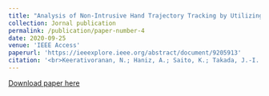 ```yaml
---
title: "Analysis of Non-Intrusive Hand Trajectory Tracking by Utilizing Micro-Doppler Signature Obtained From Wi-Fi Channel State Information"
collection: Jornal publication
permalink: /publication/paper-number-4
date: 2020-09-25
venue: 'IEEE Access'
paperurl: 'https://ieeexplore.ieee.org/abstract/document/9205913'
citation: '<br>Keerativoranan, N.; Haniz, A.; Saito, K.; Takada, J.-I. Analysis of Non-Intrusive Hand Trajectory Tracking by Utilizing Micro-Doppler Signature Obtained From Wi-Fi Channel State Information. <i>IEEE Access </i>, vol. 8, pp. 176430-176444, <b>2020</b>.'
---
```


[Download paper here](https://ieeexplore.ieee.org/stamp/stamp.jsp?tp=&arnumber=9205913)




